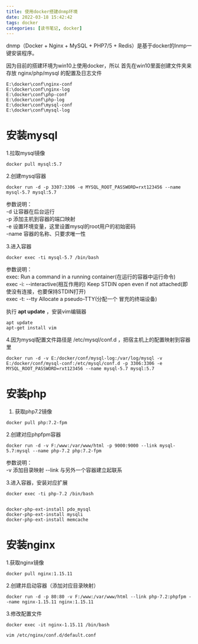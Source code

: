 ```yaml
---
title: 使用docker搭建dnmp环境
date: 2022-03-18 15:42:42
tags: docker
categories: [读书笔记, docker]
---
```


dnmp（Docker + Nginx + MySQL + PHP7/5 + Redis）是基于docker的lnmp一键安装程序。

因为目前的搭建环境为win10上使用docker，所以
首先在win10里面创建文件夹来存放 nginx/php/mysql 的配置及日志文件
```shell script
E:\docker\conf\nginx-conf
E:\docker\conf\nginx-log
E:\docker\conf\php-conf
E:\docker\conf\php-log
E:\docker\conf\mysql-conf
E:\docker\conf\mysql-log
```

# 安装mysql
1.拉取mysql镜像
```shell script
docker pull mysql:5.7
```
2.创建mysql容器
```shell script
docker run -d -p 3307:3306 -e MYSQL_ROOT_PASSWORD=rxt123456 --name mysql-5.7 mysql:5.7
```
参数说明：  
-d 让容器在后台运行  
-p 添加主机到容器的端口映射  
-e 设置环境变量，这里设置mysql的root用户的初始密码  
-name 容器的名称、只要求唯一性  

3.进入容器
```shell script
docker exec -ti mysql-5.7 /bin/bash  
```
参数说明：  
exec:                                     Run a command in a running container(在运行的容器中运行命令)  
exec -i:  --interactive(相互作用的)       Keep STDIN open even if not attached(即使没有连接，也要保持STDIN打开)  
exec -t:   --tty                          Allocate a pseudo-TTY(分配一个 冒充的终端设备)  

执行 **apt update** ，安装vim编辑器
```shell script
apt update  
apt-get install vim  
```

4.因为mysql配置文件路径是 /etc/mysql/conf.d ，把宿主机上的配置映射到容器里
```shell script
docker run -d -v E:/docker/conf/mysql-log:/var/log/mysql -v E:/docker/conf/mysql-conf:/etc/mysql/conf.d -p 3306:3306 -e MYSQL_ROOT_PASSWORD=rxt123456 --name mysql-5.7 mysql:5.7  
```

# 安装php
1. 获取php7.2镜像
```shell script
docker pull php:7.2-fpm
```
2.创建对应phpfpm容器
```shell script
docker run -d -v F:/www:/var/www/html -p 9000:9000 --link mysql-5.7:mysql --name php-7.2 php:7.2-fpm  
```
参数说明：  
-v 添加目录映射
--link 与另外一个容器建立起联系 

3.进入容器，安装对应扩展
```shell script
docker exec -ti php-7.2 /bin/bash


docker-php-ext-install pdo_mysql  
docker-php-ext-install mysqli 
docker-php-ext-install memcache 
```


# 安装nginx
1.获取nginx镜像
```shell script
docker pull nginx:1.15.11
```
2.创建并启动容器（添加对应目录映射）
```shell script
docker run -d -p 80:80 -v F:/www:/var/www/html --link php-7.2:phpfpm --name nginx-1.15.11 nginx:1.15.11
```
3.修改配置文件
```shell script
docker exec -it nginx-1.15.11 /bin/bash

vim /etc/nginx/conf.d/default.conf
```
